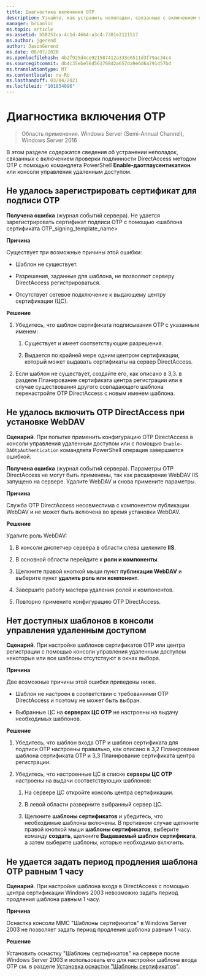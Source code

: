 ```yaml
---
title: Диагностика включения OTP
description: Узнайте, как устранить неполадки, связанные с включением проверки подлинности DirectAccess на основе OTP, с помощью командлета PowerShell Enable-DAOtpAuthentication или консоли управления удаленным доступом.
manager: brianlic
ms.topic: article
ms.assetid: b58252ca-4c1d-4664-a3c4-7301e2121517
ms.author: jgerend
author: JasonGerend
ms.date: 08/07/2020
ms.openlocfilehash: 4b2f925d4ce921587412a333e6511d3f79ac34c4
ms.sourcegitcommit: db4c35ebe56d561768d2a657da9e6d6a791457bd
ms.translationtype: MT
ms.contentlocale: ru-RU
ms.lasthandoff: 03/04/2021
ms.locfileid: "101834096"
---
```

# <a name="troubleshooting-enabling-otp"></a>Диагностика включения OTP

>Область применения. Windows Server (Semi-Annual Channel), Windows Server 2016

В этом разделе содержатся сведения об устранении неполадок, связанных с включением проверки подлинности DirectAccess методом OTP с помощью командлета PowerShell **Enable-даотпаусентикатион** или консоли управления удаленным доступом.

## <a name="failed-to-enroll-the-otp-signing-certificate"></a>Не удалось зарегистрировать сертификат для подписи OTP
**Получена ошибка** (журнал событий сервера). Не удается зарегистрировать сертификат подписи OTP с помощью <шаблона сертификата OTP_signing_template_name>

**Причина**

Существует три возможные причины этой ошибки:

-   Шаблон не существует.

-   Разрешения, заданные для шаблона, не позволяют серверу DirectAccess регистрироваться.

-   Отсутствует сетевое подключение к выдающему центру сертификации (ЦС).

**Решение**

1.  Убедитесь, что шаблон сертификата подписывания OTP с указанным именем:

    1.  Существует и имеет соответствующие разрешения.

    2.  Выдается по крайней мере одним центром сертификации, который может выдавать сертификаты на сервер DirectAccess.

2.  Если шаблон не существует, создайте его, как описано в 3,3. в разделе Планирование сертификата центра регистрации или в случае существования другого совпадающего шаблона перенастройте OTP DirectAccess с новым именем шаблона.

## <a name="failed-to-enable-directaccess-otp-when-webdav-is-installed"></a>Не удалось включить OTP DirectAccess при установке WebDAV
**Сценарий**. При попытке применить конфигурацию OTP DirectAccess в консоли управления удаленным доступом или с помощью `Enable-DAOtpAuthentication` командлета PowerShell операция завершается ошибкой.

**Получена ошибка** (журнал событий сервера). Параметры OTP DirectAccess не могут быть применены, так как расширение WebDAV IIS запущено на сервере. Удалите WebDAV и снова примените параметры.

**Причина**

Служба OTP DirectAccess несовместима с компонентом публикации WebDAV и не может быть включена во время установки WebDAV.

**Решение**

Удалите роль WebDAV:

1.  В консоли диспетчер сервера в области слева щелкните **IIS**.

2.  В основной области перейдите к **роли и компоненты**.

3.  Щелкните правой кнопкой мыши пункт **публикация WebDAV** и выберите пункт **удалить роль или компонент**.

4.  Завершите работу мастера удаления ролей и компонентов.

5.  Повторно примените конфигурацию OTP DirectAccess.

## <a name="no-templates-available-in-the-remote-access-management-console"></a>Нет доступных шаблонов в консоли управления удаленным доступом
**Сценарий**. При настройке шаблонов сертификатов OTP или центра регистрации с помощью консоли управления удаленным доступом некоторые или все шаблоны отсутствуют в окнах выбора.

**Причина**

Две возможные причины этой ошибки приведены ниже.

-   Шаблон не настроен в соответствии с требованиями OTP DirectAccess и поэтому не может быть выбран.

-   Выбранные ЦС на **серверах ЦС OTP** не настроены на выдачу необходимых шаблонов.

**Решение**

1.  Убедитесь, что шаблон входа OTP и шаблон сертификата для подписи OTP настроены правильно, как описано в 3,2 Планирование шаблона сертификата OTP и 3,3 Планирование сертификата центра регистрации.

2.  Убедитесь, что настроенные ЦС в списке **серверы ЦС OTP** настроены на выдачи соответствующих шаблонов:

    1.  На сервере ЦС откройте консоль центра сертификации.

    2.  В левой области разверните выбранный сервер ЦС.

    3.  Щелкните **шаблоны сертификатов** и убедитесь, что необходимые шаблоны включены. В противном случае щелкните правой кнопкой мыши **шаблоны сертификатов**, выберите команду **создать**, щелкните **Выдаваемый шаблон сертификата**, а затем выберите шаблоны, которые необходимо включить.

## <a name="cannot-set-renewal-period-of-otp-template-to-1-hour"></a>Не удается задать период продления шаблона OTP равным 1 часу
**Сценарий**. При настройке шаблона входа в DirectAccess с помощью центра сертификации Windows 2003 невозможно задать период продления шаблона равным 1 часу.

**Причина**

Оснастка консоли MMC "Шаблоны сертификатов" в Windows Server 2003 не позволяет задать период продления шаблона равным 1 часу.

**Решение**

Установить оснастку "Шаблоны сертификатов" на сервере после Windows Server 2003 и использовать его для настройки шаблона входа OTP см. в разделе [Установка оснастки "Шаблоны сертификатов](/previous-versions/windows/it-pro/windows-server-2008-R2-and-2008/cc732445(v=ws.11))".


